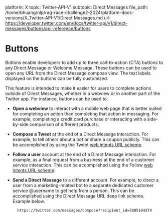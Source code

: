 platform: X
topic: Twitter-API-V1
subtopic: Direct Messages
file_path: /home/bhuang/nlp/rag-race-challenge2-2024/platform-docs-versions/X_Twitter-API-V1/Direct Messages.md
url: https://developer.twitter.com/en/docs/twitter-api/v1/direct-messages/buttons/api-reference/buttons


# Buttons

Buttons enable developers to add up to three call-to-action (CTA) buttons to any Direct Message or Welcome Message. These buttons can be used to open any URL from the Direct Message compose view. The text labels displayed on the buttons can be fully customized.

  
  

This feature is intended to make it easier for users to complete actions outside of Direct Messages, whether in a webview or in another part of the Twitter app. For instance, buttons can be used to:

* **Open a webview** to interact with a mobile web page that is better suited for completing an action than completing that action in messaging. For example, completing a credit card purchase or interacting with a side-by-side comparison of different products.
    
* **Compose a Tweet** at the end of a Direct Message interaction. For example, to tell others about a bot or share a coupon publicly. This can be accomplished by using the Tweet [web intents URL scheme](https://dev.twitter.com/web/intents).
    
* **Follow a user** account at the end of a Direct Message interaction. For example, as a final request from a business at the end of a customer service interaction. This can be accomplished using the Follow [web intents URL scheme](https://dev.twitter.com/web/intents).
    
* **Send a Direct Message** to a different account. For example, to direct a user from a marketing-related bot to a separate dedicated customer service @username to get help from a person. This can be accomplished using the Direct Message URL deep link scheme. Example below.
    
        https://twitter.com/messages/compose?recipient_id=3805104374